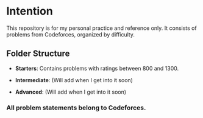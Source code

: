 # Intention

This repository is for my personal practice and reference only. It consists of problems from Codeforces, organized by difficulty.

## Folder Structure

- **Starters**: Contains problems with ratings between 800 and 1300.
  
- **Intermediate**: (Will add when I get into it soon)

- **Advanced**: (Will add when I get into it soon)

### All problem statements belong to Codeforces.
